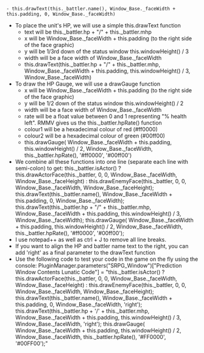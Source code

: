
	- this.drawText(this._battler.name(), Window_Base._faceWidth + this.padding, 0, Window_Base._faceWidth)
- To place the unit's HP, we will use a simple this.drawText function
	- text will be this._battler.hp + "/" + this._battler.mhp
	- x will be Window_Base._faceWidth + this.padding (to the right side of the face graphic)
	- y will be 1/3rd down of the status window this.windowHeight() / 3
	- width will be a face width of Window_Base._faceWidth
	- this.drawText(this._battler.hp + "/" + this._battler.mhp, Window_Base._faceWidth + this.padding, this.windowHeight() / 3, Window_Base._faceWidth)
- To draw the HP Gauge, we will use a drawGauge function	
	- x will be Window_Base._faceWidth + this.padding (to the right side of the face graphic)
	- y will be 1/2 down of the status window this.windowHeight() / 2
	- width will be a face width of Window_Base._faceWidth
	- rate will be a float value between 0 and 1 representing "% health left". RMMV gives us the this._battler.hpRate() function
	- colour1 will be a hexadecimal colour of red (#ff0000)
	- colour2 will be a hexadecimal colour of green (#00ff00)
	- this.drawGauge( Window_Base._faceWidth + this.padding, this.windowHeight() / 2, Window_Base._faceWidth, this._battler.hpRate(), '#ff0000', '#00ff00')
- We combine all these functions into one line (separate each line with semi-colon) to get: 
	this._battler.isActor() ? this.drawActorFace(this._battler, 0, 0, Window_Base._faceWidth, Window_Base._faceHeight) : this.drawEnemyFace(this._battler, 0, 0, Window_Base._faceWidth, Window_Base._faceHeight);
	this.drawText(this._battler.name(), Window_Base._faceWidth + this.padding, 0, Window_Base._faceWidth);
	this.drawText(this._battler.hp + "/" + this._battler.mhp, Window_Base._faceWidth + this.padding, this.windowHeight() / 3, Window_Base._faceWidth);
	this.drawGauge( Window_Base._faceWidth + this.padding, this.windowHeight() / 2, Window_Base._faceWidth, this._battler.hpRate(), '#ff0000', '#00ff00');
- I use notepad++ as well as ctrl + J to remove all line breaks.
- If you want to align the HP and battler name text to the right, you can add 'right' as a final parameter to the drawText function 
- Use the following code to test your code in the game on the fly using the console:
	PluginManager.parameters("SRPG_Window")["Prediction Window Contents Lunatic Code"] = "this._battler.isActor() ? this.drawActorFace(this._battler, 0, 0, Window_Base._faceWidth, Window_Base._faceHeight) : this.drawEnemyFace(this._battler, 0, 0, Window_Base._faceWidth, Window_Base._faceHeight); 	this.drawText(this._battler.name(), Window_Base._faceWidth + this.padding, 0, Window_Base._faceWidth, 'right'); 	this.drawText(this._battler.hp + '/' + this._battler.mhp, Window_Base._faceWidth + this.padding, this.windowHeight() / 3, Window_Base._faceWidth, 'right'); 	this.drawGauge( Window_Base._faceWidth + this.padding, this.windowHeight() / 2, Window_Base._faceWidth, this._battler.hpRate(), '#FF0000', '#00FF00');"

 
	


